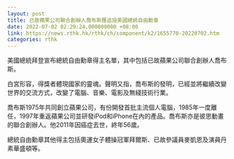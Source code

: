 ```yaml
---
layout: post
title: 已故蘋果公司聯合創辦人喬布斯獲追授美國總統自由勳章
date: 2022-07-02 02:29:24.000000000 +08:00
link: https://news.rthk.hk/rthk/ch/component/k2/1655770-20220702.htm
categories: rthk
---
```


美國總統拜登宣布總統自由勳章得主名單，其中包括已故蘋果公司聯合創辦人喬布斯。

白宮形容，得獎者體現國家的靈魂。聲明又指，喬布斯的發明，已經並將繼續改變世界的交流方式，改變了電腦、音樂、電影及無綫技術行業。

喬布斯1975年共同創立蘋果公司，有份開發首批主流個人電腦，1985年一度離任，1997年重返蘋果公司並研發iPod和iPhone在內的產品。喬布斯亦是彼思動畫的聯合創辦人。他2011年因癌症去世，終年56歲。

總統自由勳章其他得主包括奧運女子體操冠軍拜爾斯、已故參議員麥凱恩及演員丹素華盛頓等。
